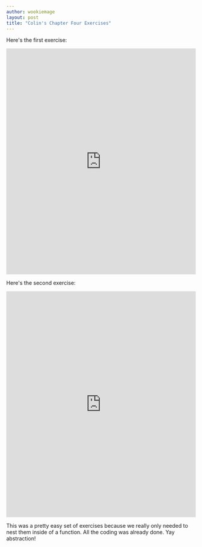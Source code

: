 ```yaml
---
author: wookiemage
layout: post
title: "Colin's Chapter Four Exercises"
---
```

  Here's the first exercise:
  <iframe src="https://trinket.io/embed/python/8c1b74aebf" width="100%" height="600" frameborder="0" marginwidth="0" marginheight="0" allowfullscreen></iframe>
  
  Here's the second exercise:
  <iframe src="https://trinket.io/embed/python/1bd01ad2c7" width="100%" height="600" frameborder="0" marginwidth="0" marginheight="0" allowfullscreen></iframe>
  
  This was a pretty easy set of exercises because we really only needed to nest them inside of a function. All the coding was already done.
  Yay abstraction!

